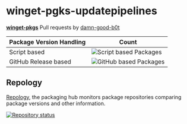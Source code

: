 # winget-pgks-updatepipelines
[**winget-pkgs**](https://github.com/microsoft/winget-pkgs.git) Pull requests by [damn-good-b0t](https://github.com/microsoft/winget-pkgs/pulls/damn-good-b0t)

| Package Version Handling| Count|
|----------------------------|---------------------------------------------------------------|
| Script based     | ![Script based Packages](https://img.shields.io/badge/ScriptPackages-25-green) |
| GitHub Release based     | ![GitHub based Packages](https://img.shields.io/badge/GithubPackages-17-blue) |

## Repology
[Repology](https://repology.org/), the packaging hub monitors package repositories comparing package versions and other information.

[![Repository status](https://repology.org/badge/repository-big/winget.svg)](https://repology.org/repository/winget)
